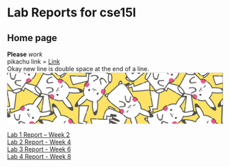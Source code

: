 # Lab Reports for cse15l
## Home page
**Please** *work*  
pikachu link = [Link](https://cdn11.bigcommerce.com/s-gyhhtwx4/images/stencil/1280x1280/products/3496/9708/079346048182_Puzzle_800__12634.1625757776.jpg?c=2)  
Okay new line is double space at the end of a line.  
![Image](./Images/pikachu.PNG)

[Lab 1 Report – Week 2](lab-report-1-week-2.html)  
[Lab 2 Report - Week 4](lab-report-2-week-4.html)  
[Lab 3 Report - Week 6](lab-report-3-week-6.html)   
[Lab 4 Report - Week 8](lab-report-4-week-8.html)